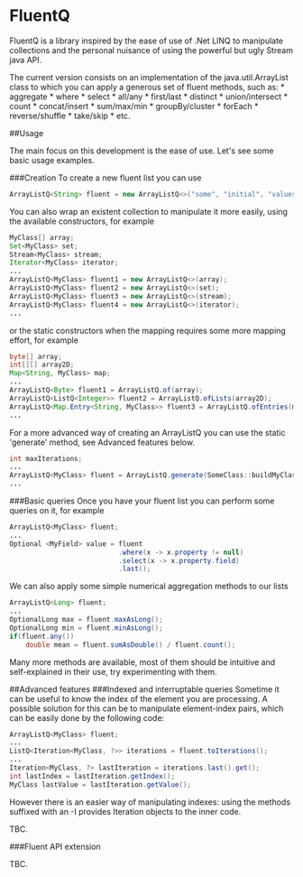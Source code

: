 # FluentQ

FluentQ is a library inspired by the ease of use of .Net LINQ to manipulate collections and the personal nuisance of using the powerful but ugly Stream java API. 

The current version consists on an implementation of the java.util.ArrayList<T> class to which you can apply a generous set of fluent methods, such as:
    * aggregate
	* where
	* select
	* all/any
	* first/last
	* distinct
	* union/intersect
	* count
	* concat/insert
	* sum/max/min
	* groupBy/cluster
	* forEach
	* reverse/shuffle
	* take/skip
	* etc.
	
##Usage

The main focus on this development is the ease of use. Let's see some basic usage examples.

###Creation
To create a new fluent list you can use
```java
ArrayListQ<String> fluent = new ArrayListQ<>("some", "initial", "values");
```

You can also wrap an existent collection to manipulate it more easily, using the available constructors, for example
```java
MyClass[] array;
Set<MyClass> set;
Stream<MyClass> stream;
Iterator<MyClass> iterator;
...
ArrayListQ<MyClass> fluent1 = new ArrayListQ<>(array);
ArrayListQ<MyClass> fluent2 = new ArrayListQ<>(set);
ArrayListQ<MyClass> fluent3 = new ArrayListQ<>(stream);
ArrayListQ<MyClass> fluent4 = new ArrayListQ<>(iterator);
...
```
or the static constructors when the mapping requires some more mapping effort, for example
```java
byte[] array;
int[][] array2D;
Map<String, MyClass> map;
...
ArrayListQ<Byte> fluent1 = ArrayListQ.of(array);
ArrayListQ<ListQ<Integer>> fluent2 = ArrayListQ.ofLists(array2D);
ArrayListQ<Map.Entry<String, MyClass>> fluent3 = ArrayListQ.ofEntries(map);
...
```

For a more advanced way of creating an ArrayListQ you can use the static 'generate' method, see Advanced features below.
```java
int maxIterations;
...
ArrayListQ<MyClass> fluent = ArrayListQ.generate(SomeClass::buildMyClassInstance);
...
```

###Basic queries
Once you have your fluent list you can perform some queries on it, for example
```java
ArrayListQ<MyClass> fluent;
...
Optional <MyField> value = fluent
                           .where(x -> x.property != null)
                           .select(x -> x.property.field)
                           .last();
```

We can also apply some simple numerical aggregation methods to our lists
```java
ArrayListQ<Long> fluent;
...
OptionalLong max = fluent.maxAsLong();
OptionalLong min = fluent.minAsLong();
if(fluent.any())
	double mean = fluent.sumAsDouble() / fluent.count();
```

Many more methods are available, most of them should be intuitive and self-explained in their use, try experimenting with them.

##Advanced features
###Indexed and interruptable queries
Sometime it can be useful to know the index of the element you are processing. A possible solution for this can be to manipulate element-index pairs, which can be easily done by the following code:
```java
ArrayListQ<MyClass> fluent;
...
ListQ<Iteration<MyClass, ?>> iterations = fluent.toIterations();
...
Iteration<MyClass, ?> lastIteration = iterations.last().get();
int lastIndex = lastIteration.getIndex();
MyClass lastValue = lastIteration.getValue();
```
However there is an easier way of manipulating indexes: using the methods suffixed with an -I provides Iteration objects to the inner code.

TBC.

###Fluent API extension

TBC.
